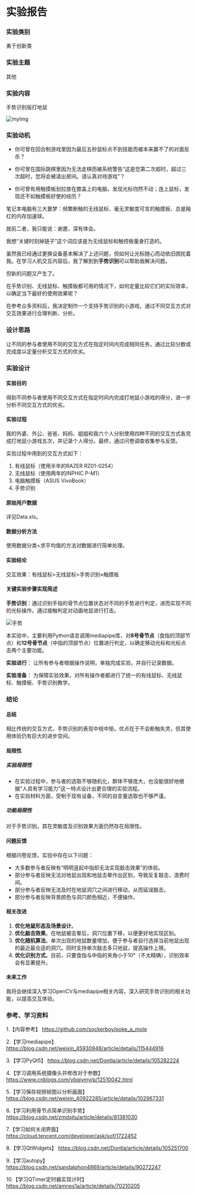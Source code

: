 # 实验报告

### 实验类别
勇于创新类

### 实验主题
其他

### 实验内容
手势识别版打地鼠

![myImg](56600791D64D4136BEBE86266721E3A0)

### 实验动机
- 你可曾在回合制游戏里因为最后五秒鼠标点不到技能而被本来赢不了的对面反杀？

- 你可曾在国际跳棋里因为无法走棋而被系统警告“这是您第二次超时，超过三次超时，您将会被请出房间。请认真对待游戏”？

- 你可曾有用触摸板划拉放在膝盖上的电脑，发现光标岿然不动；连上鼠标，发现还不如触摸板好使的经历？

笔记本电脑有三大噩梦：频繁断触的无线鼠标、毫无灵敏度可言的触摸板、总是飚红的内存加速球。

就前二者，我只能说：谢邀，深有体会。

我想“关键时刻掉链子”这个词应该是为无线鼠标和触控板量身打造的。

虽然我已经通过更换设备基本解决了上述问题，但如何让光标随心而动依旧困扰着我。在学习人机交互内容后，我了解到到**手势识别**可以帮助我解决问题。

但新的问题又产生了。

在手势识别、无线鼠标、触摸板都可用的情况下，如何定量比较它们的实际效率，以确定当下最好的使用效果呢？

在参考众多资料后，我决定制作一个支持手势识别的小游戏，通过不同交互方式对交互效果进行合理判断、分析。

### 设计思路
让不同的参与者使用不同的交互方式在指定时间内完成相同任务，通过比较分数或完成度以定量分析交互方式的优劣。

### 实验设计

#### 实验目的
得到不同参与者使用不同交互方式在指定时间内完成打地鼠小游戏的得分，进一步分析不同交互方式的优劣。

#### 实验过程
我的外婆、外公、爸爸、妈妈、姐姐和我六个人分别使用四种不同的交互方式各完成打地鼠小游戏五次，并记录个人得分。最终，通过问卷调查收集参与反馈。

实验过程中用到的交互方式如下：
1. 有线鼠标（使用半年的RAZER RZ01-0254）
2. 无线鼠标（使用两年的INPHIC P-M1）
3. 电脑触摸板（ASUS VivoBook）
4. 手势识别

#### 原始用户数据
详见Data.xls。

#### 数据分析方法
使用数据分类+求平均值的方法对数据进行简单处理。

#### 实验结论
交互效果：有线鼠标>无线鼠标>手势识别≈触摸板

#### 关键实验步骤实现简述
**手势识别**：通过识别手指的骨节点位置状态对不同的手势进行判定，进而实现不同的光标操作。通过接触判定对动画地鼠进行打击。

![手势](56ABB3ADCE4A4F15BA409815FAE9979B)

本实验中，主要利用Python语言调用mediapipe库，对**8号骨节点**（食指的顶部节点）和**12号骨节点**（中指的顶部节点）位置进行判定，以确定移动光标和光标点击两个主要功能。

**实验进行**：
让所有参与者根据操作说明，单独完成实验，并自行记录数据。

**实验准备**：
为保障实验效果，对所有操作者都进行了统一的有线鼠标、无线鼠标、触摸板、手势识别教学。

### 结论

#### 总结
相比传统的交互方式，手势识别的表现中规中矩。优点在于不会断触失灵，但其使用体验仍有巨大的进步空间。

#### 局限性

##### 实验局限性
- 在实验过程中，参与者的选取不够随机化，群体不够庞大，也没能很好地根据“人具有学习能力”这一特点设计出更合理的实验流程。
- 在实验材料方面，受制于现有设备，不同的自变量选取也不够严谨。

##### 功能局限性
对于手势识别，其在灵敏度及识别效果方面仍然存在局限性。

#### 问题反馈
根据问卷反馈，实验中存在以下问题：
- 大多数参与者反映有“明明竖起中指却无法实现敲击效果”的体验。
- 部分参与者反映无法对地鼠出现和地鼠击晕作出区别，导致反复敲击，浪费时间。
- 部分参与者反映无法及时在地鼠洞穴之间进行移动，从而延误敲击。
- 部分参与者反映背景颜色与洞穴颜色相近，不便操作。

#### 相关改进
1. **优化地鼠形态及场景设计**。
2. **优化敲击效果**。在地鼠被击晕后，洞穴位置下移，以便更好地实现区别。
3. **优化随机算法**。单次出现的地鼠数量增加，便于参与者自行选择当前地鼠出现的最近最合适的洞穴。同时支持单次敲击多只地鼠，提高操作上限。
4. **优化识别方式**。目前，只要食指与中指的夹角小于10°（不太精确），识别效率会有显著提升。

#### 未来工作
我将会继续深入学习OpenCV与mediapipe相关内容，深入研究手势识别的相关功能，以提高交互体验。

### 参考、学习资料
1.【内容参考】 https://github.com/sockerboy/poke_a_mole

2.【学习mediapipe】 https://blog.csdn.net/weixin_45930948/article/details/115444916

3.【学习PyQt5】 https://blog.csdn.net/Dontla/article/details/105282224

4.【学习调用系统摄像头并修改对于参数】
https://www.cnblogs.com/ybqjymy/p/12510042.html

5.【学习保存视频帧图以分析画面】 https://blog.csdn.net/weixin_40922285/article/details/102967331

6.【学习利用骨节点简单识别手势】 https://blog.csdn.net/zmdsjtu/article/details/81381030

7.【学习如何关闭界面】 https://cloud.tencent.com/developer/ask/sof/1722452

8.【学习QtWidgets】 https://blog.csdn.net/Dontla/article/details/105251700

9.【学习autopy】 https://blog.csdn.net/sandalphon4869/article/details/90272247

10.【学习QTimer定时器实现计时】 https://blog.csdn.net/amnes1a/article/details/70210205